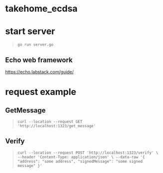 # takehome_ecdsa

# start server

> `go run server.go`

## Echo web framework
https://echo.labstack.com/guide/

# request example

## GetMessage

> `curl --location --request GET 'http://localhost:1323/get_message'`


## Verify

> `curl --location --request POST 'http://localhost:1323/verify' \
--header 'Content-Type: application/json' \
--data-raw '{
    "address": "some address",
    "signedMessage": "some signed message"
}'`



